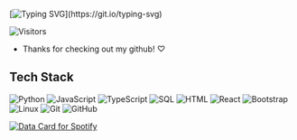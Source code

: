 [![Typing SVG](https://readme-typing-svg.demolab.com?font=Syne+Mono&duration=2000&pause=1000&color=F7A9BC&multiline=true&repeat=false&width=435&height=150&lines=Hey+there%2C+I'm+Melissa+%C2%B0%3A.+*%E2%82%8A+%E2%99%A1+%CD%8E%C2%B0+.+%C2%B0+.%E2%80%A2;%E2%99%A1+%EF%BD%A1%CB%9A+%C2%B0+Currently+working+on...;%E2%96%B6+++pursuing+a+degree+in+Computer+Science!)](https://git.io/typing-svg)

![Visitors](https://api.visitorbadge.io/api/visitors?path=luna-enamorada&label=Cool%20People%20Count&labelColor=%23ffeaef&countColor=%23f7a9bc)
- Thanks for checking out my github! ♡ 


## Tech Stack

![Python](https://img.shields.io/badge/-Python-000?&logo=Python&logoColor=f7a9bc)
![JavaScript](https://img.shields.io/badge/-JavaScript-000?&logo=JavaScript&logoColor=f7a9bc)
![TypeScript](https://img.shields.io/badge/-TypeScript-000?&logo=TypeScript&logoColor=f7a9bc)
![SQL](https://img.shields.io/badge/-SQL-000?&logo=MySQL&logoColor=f7a9bc)
![HTML](https://img.shields.io/badge/-HTML-000?&logo=HTML&logoColor=f7a9bc)
![React](https://img.shields.io/badge/-React-black?style=flat-square&logo=react&logoColor=f7a9bc)
![Bootstrap](https://img.shields.io/badge/-Bootstrap-000?style=flat-square&logo=bootstrap&logoColor=f7a9bc)
![Linux](https://img.shields.io/badge/Linux-black?style=flat-square&logo=linux&logoColor=f7a9bc)
![Git](https://img.shields.io/badge/-Git-black?style=flat-square&logo=git&logoColor=f7a9bc)
![GitHub](https://img.shields.io/badge/-GitHub-181717?style=flat-square&logo=github&logoColor=f7a9bc)

<a href="https://data-card-for-spotify.herokuapp.com/card?user_id=agzjndhfitk8tky2frduh5q4d">
  <img src="https://data-card-for-spotify.herokuapp.com/api/card?user_id=agzjndhfitk8tky2frduh5q4d" alt="Data Card for Spotify">
</a>
